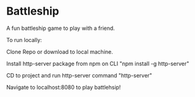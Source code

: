 # Battleship

A fun battleship game to play with a friend.

To run locally:

Clone Repo or download to local machine.

Install http-server package from npm on CLI
    "npm install -g http-server"

CD to project and run http-server command
    "http-server"
    
    
Navigate to localhost:8080 to play battlehsip!
